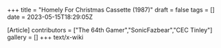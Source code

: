 +++
title = "Homely For Christmas Cassette (1987)"
draft = false
tags = []
date = 2023-05-15T18:29:05Z

[Article]
contributors = ["The 64th Gamer","SonicFazbear","CEC Tinley"]
gallery = []
+++
text/x-wiki